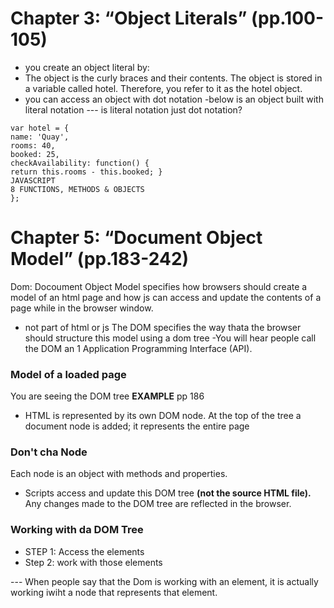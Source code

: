 # Chapter 3: “Object Literals” (pp.100-105)
 - you create an object literal by:
  - The object is the curly braces and their contents. The object is stored in a variable called hotel. Therefore, you refer to it as the hotel object. 
  - you can access an object with dot notation
 -below is an object built with literal notation --- is literal notation just dot notation?
  ```
var hotel = {
name: 'Quay',
rooms: 40,
booked: 25,
checkAvailability: function() {
return this.rooms - this.booked; }
JAVASCRIPT
8 FUNCTIONS, METHODS & OBJECTS
};
  ```
# Chapter 5: “Document Object Model” (pp.183-242)

Dom: Docoument Object Model specifies how browsers should create a model of an html page and how js can access and update the contents of a page while in the browser window.
- not part of html or js
The DOM specifies the way thata the browser should structure this model using a dom tree
-You will hear people call the DOM an 1 Application Programming Interface (API).

### Model of a loaded page
You are seeing the DOM tree
**EXAMPLE** pp 186
- HTML is represented by its own DOM node.
At the top of the tree a document node is added; it represents the entire page

### Don't cha **Node**
Each node is an object with methods and properties.
- Scripts access and update this DOM tree **(not the source HTML file).** Any changes made to the DOM tree are reflected in the browser.

### Working with da DOM Tree
- STEP 1: Access the elements
- Step 2: work with those elements

--- When people say that the Dom is working with an element, it is actually working iwiht a node that represents that element.






